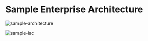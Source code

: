 # Sample Enterprise Architecture

![sample-architecture](http://www.plantuml.com/plantuml/proxy?cache=no&src=https://raw.githubusercontent.com/zzenonn/sample-enterprise-arch-puml/main/sample-enterprise-architecture.puml)

![sample-iac](http://www.plantuml.com/plantuml/proxy?cache=no&src=https://raw.githubusercontent.com/zzenonn/sample-enterprise-arch-puml/main/iaac.puml)
